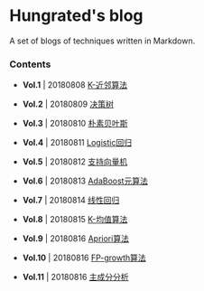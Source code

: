 # Hungrated's blog
A set of blogs of techniques written in Markdown.

### Contents

* **Vol.1** | 20180808    [K-近邻算法](./src/20180808/20180808_knn.md)

* **Vol.2** | 20180809    [决策树](./src/20180809/20180809_decision_tree.md)

* **Vol.3** | 20180810    [朴素贝叶斯](./src/20180810/20180810_naive_bayes.md)

* **Vol.4** | 20180811    [Logistic回归](./src/20180811/20180811_logistic_regression.md)

* **Vol.5** | 20180812    [支持向量机](./src/20180812/20180812_support_vector_machine.md)

* **Vol.6** | 20180813    [AdaBoost元算法](./src/20180813/20180813_adaboost.md)

* **Vol.7** | 20180814    [线性回归](./src/20180814/20180814_linear_regression.md)

* **Vol.8** | 20180815    [K-均值算法](./src/20180815/20180815_kmeans.md)

* **Vol.9** | 20180816    [Apriori算法](./src/20180816/20180816_apriori.md)

* **Vol.10** | 20180816    [FP-growth算法](./src/20180816/20180816_fpgrowth.md)

* **Vol.11** | 20180816    [主成分分析](./src/20180817/20180817_pca.md)